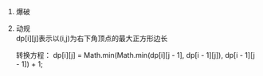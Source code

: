 1. 爆破
2. 动规   
	dp[i][j]表示以(i,j)为右下角顶点的最大正方形边长

	转换方程：
	dp[i][j] = Math.min(Math.min(dp[i][j - 1], dp[i - 1][j]), dp[i - 1][j - 1]) + 1;